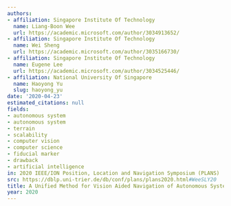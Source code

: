 ```yaml
---
authors:
- affiliation: Singapore Institute Of Technology
  name: Liang-Boon Wee
  url: https://academic.microsoft.com/author/3034913652/
- affiliation: Singapore Institute Of Technology
  name: Wei Sheng
  url: https://academic.microsoft.com/author/3035166730/
- affiliation: Singapore Institute Of Technology
  name: Eugene Lee
  url: https://academic.microsoft.com/author/3034525446/
- affiliation: National University Of Singapore
  name: Haoyong Yu
  slug: haoyong_yu
date: '2020-04-23'
estimated_citations: null
fields:
- autonomous system
- autonomous system
- terrain
- scalability
- computer vision
- computer science
- fiducial marker
- drawback
- artificial intelligence
in: 2020 IEEE/ION Position, Location and Navigation Symposium (PLANS)
src: https://dblp.uni-trier.de/db/conf/plans/plans2020.html#WeeSLY20
title: A Unified Method for Vision Aided Navigation of Autonomous Systems
year: 2020
---
```


